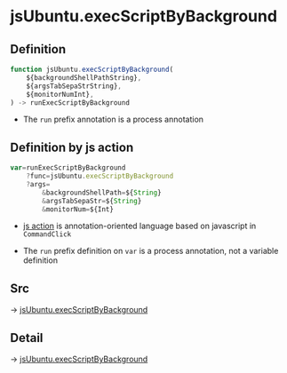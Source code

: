 # jsUbuntu.execScriptByBackground

## Definition

```js.js
function jsUbuntu.execScriptByBackground(
	${backgroundShellPathString},
	${argsTabSepaStrString},
	${monitorNumInt},
) -> runExecScriptByBackground
```

- The `run` prefix annotation is a process annotation
## Definition by js action

```js.js
var=runExecScriptByBackground
	?func=jsUbuntu.execScriptByBackground
	?args=
		&backgroundShellPath=${String}
		&argsTabSepaStr=${String}
		&monitorNum=${Int}
```

- [js action](#) is annotation-oriented language based on javascript in `CommandClick`

- The `run` prefix definition on `var` is a process annotation, not a variable definition

## Src

-> [jsUbuntu.execScriptByBackground](https://github.com/puutaro/CommandClick/blob/master/app/src/main/java/com/puutaro/commandclick/fragment_lib/terminal_fragment/js_interface/JsUbuntu.kt#L108)

## Detail

-> [jsUbuntu.execScriptByBackground](https://github.com/puutaro/CommandClick/blob/master/md/developer/js_interface/details/JsUbuntu/execScriptByBackground.md)
